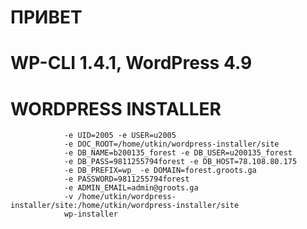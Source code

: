 #
# ПРИВЕТ
# WP-CLI 1.4.1, WordPress 4.9 
# WORDPRESS INSTALLER

``` docker run -it --user="UID:$GID"\
            -e UID=2005 -e USER=u2005
            -e DOC_ROOT=/home/utkin/wordpress-installer/site 
            -e DB_NAME=b200135_forest -e DB_USER=u200135_forest 
            -e DB_PASS=9811255794forest -e DB_HOST=78.108.80.175 
            -e DB_PREFIX=wp_ -e DOMAIN=forest.groots.ga
            -e PASSWORD=9811255794forest 
            -e ADMIN_EMAIL=admin@groots.ga 
            -v /home/utkin/wordpress-installer/site:/home/utkin/wordpress-installer/site 
            wp-installer
```

